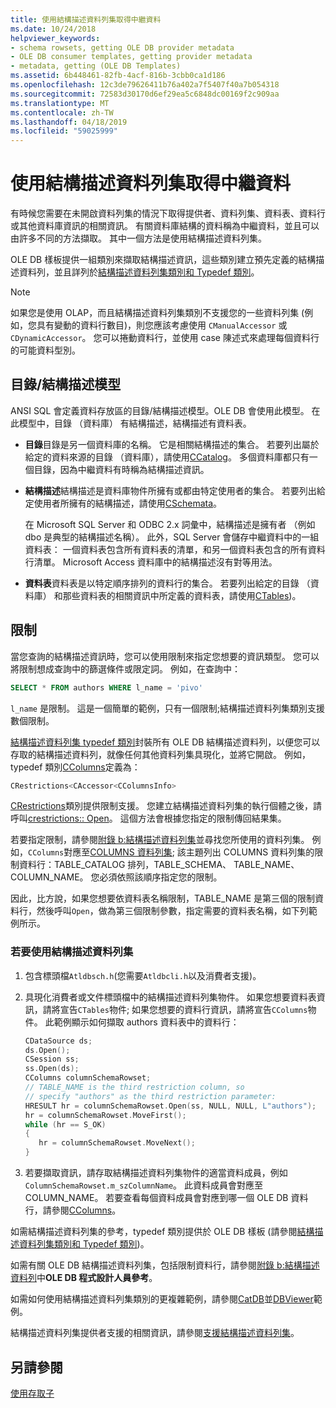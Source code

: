 ```yaml
---
title: 使用結構描述資料列集取得中繼資料
ms.date: 10/24/2018
helpviewer_keywords:
- schema rowsets, getting OLE DB provider metadata
- OLE DB consumer templates, getting provider metadata
- metadata, getting (OLE DB Templates)
ms.assetid: 6b448461-82fb-4acf-816b-3cbb0ca1d186
ms.openlocfilehash: 12c3de79626411b76a402a7f5407f40a7b054318
ms.sourcegitcommit: 72583d30170d6ef29ea5c6848dc00169f2c909aa
ms.translationtype: MT
ms.contentlocale: zh-TW
ms.lasthandoff: 04/18/2019
ms.locfileid: "59025999"
---
```

# <a name="obtaining-metadata-with-schema-rowsets"></a>使用結構描述資料列集取得中繼資料

有時候您需要在未開啟資料列集的情況下取得提供者、資料列集、資料表、資料行或其他資料庫資訊的相關資訊。 有關資料庫結構的資料稱為中繼資料，並且可以由許多不同的方法擷取。 其中一個方法是使用結構描述資料列集。

OLE DB 樣板提供一組類別來擷取結構描述資訊，這些類別建立預先定義的結構描述資料列，並且詳列於[結構描述資料列集類別和 Typedef 類別](../../data/oledb/schema-rowset-classes-and-typedef-classes.md)。

> [!NOTE]
> 如果您是使用 OLAP，而且結構描述資料列集類別不支援您的一些資料列集 (例如，您具有變動的資料行數目)，則您應該考慮使用 `CManualAccessor` 或 `CDynamicAccessor`。 您可以捲動資料行，並使用 case 陳述式來處理每個資料行的可能資料型別。

## <a name="catalogschema-model"></a>目錄/結構描述模型

ANSI SQL 會定義資料存放區的目錄/結構描述模型。OLE DB 會使用此模型。 在此模型中，目錄 （資料庫） 有結構描述，結構描述有資料表。

- **目錄**目錄是另一個資料庫的名稱。 它是相關結構描述的集合。 若要列出屬於給定的資料來源的目錄 （資料庫），請使用[CCatalog](../../data/oledb/ccatalogs-ccataloginfo.md)。 多個資料庫都只有一個目錄，因為中繼資料有時稱為結構描述資訊。

- **結構描述**結構描述是資料庫物件所擁有或都由特定使用者的集合。 若要列出給定使用者所擁有的結構描述，請使用[CSchemata](../../data/oledb/cschemata-cschematainfo.md)。

   在 Microsoft SQL Server 和 ODBC 2.x 詞彙中，結構描述是擁有者 （例如 dbo 是典型的結構描述名稱）。 此外，SQL Server 會儲存中繼資料中的一組資料表： 一個資料表包含所有資料表的清單，和另一個資料表包含的所有資料行清單。 Microsoft Access 資料庫中的結構描述沒有對等用法。

- **資料表**資料表是以特定順序排列的資料行的集合。 若要列出給定的目錄 （資料庫） 和那些資料表的相關資訊中所定義的資料表，請使用[CTables](../../data/oledb/ctables-ctableinfo.md))。

## <a name="restrictions"></a>限制

當您查詢的結構描述資訊時，您可以使用限制來指定您想要的資訊類型。 您可以將限制想成查詢中的篩選條件或限定詞。 例如，在查詢中：

```sql
SELECT * FROM authors WHERE l_name = 'pivo'
```

`l_name` 是限制。 這是一個簡單的範例，只有一個限制;結構描述資料列集類別支援數個限制。

[結構描述資料列集 typedef 類別](../../data/oledb/schema-rowset-classes-and-typedef-classes.md)封裝所有 OLE DB 結構描述資料列，以便您可以存取的結構描述資料列，就像任何其他資料列集具現化，並將它開啟。 例如，typedef 類別[CColumns](../../data/oledb/ccolumns-ccolumnsinfo.md)定義為：

```cpp
CRestrictions<CAccessor<CColumnsInfo>
```

[CRestrictions](../../data/oledb/crestrictions-class.md)類別提供限制支援。 您建立結構描述資料列集的執行個體之後，請呼叫[crestrictions:: Open](../../data/oledb/crestrictions-open.md)。 這個方法會根據您指定的限制傳回結果集。

若要指定限制，請參閱[附錄 b:結構描述資料列集](/previous-versions/windows/desktop/ms712921(v=vs.85))並尋找您所使用的資料列集。 例如，`CColumns`對應至[COLUMNS 資料列集](/previous-versions/windows/desktop/ms723052(v=vs.85)); 該主題列出 COLUMNS 資料列集的限制資料行：TABLE_CATALOG 排列，TABLE_SCHEMA、 TABLE_NAME、 COLUMN_NAME。 您必須依照該順序指定您的限制。

因此，比方說，如果您想要依資料表名稱限制，TABLE_NAME 是第三個的限制資料行，然後呼叫`Open`，做為第三個限制參數，指定需要的資料表名稱，如下列範例所示。

### <a name="to-use-schema-rowsets"></a>若要使用結構描述資料列集

1. 包含標頭檔`Atldbsch.h`(您需要`Atldbcli.h`以及消費者支援)。

1. 具現化消費者或文件標頭檔中的結構描述資料列集物件。 如果您想要資料表資訊，請將宣告`CTables`物件; 如果您想要的資料行資訊，請將宣告`CColumns`物件。 此範例顯示如何擷取 authors 資料表中的資料行：

    ```cpp
    CDataSource ds;
    ds.Open();
    CSession ss;
    ss.Open(ds);
    CColumns columnSchemaRowset;
    // TABLE_NAME is the third restriction column, so
    // specify "authors" as the third restriction parameter:
    HRESULT hr = columnSchemaRowset.Open(ss, NULL, NULL, L"authors");
    hr = columnSchemaRowset.MoveFirst();
    while (hr == S_OK)
    {
       hr = columnSchemaRowset.MoveNext();
    }
    ```

1. 若要擷取資訊，請存取結構描述資料列集物件的適當資料成員，例如 `ColumnSchemaRowset.m_szColumnName`。 此資料成員會對應至 COLUMN_NAME。 若要查看每個資料成員會對應到哪一個 OLE DB 資料行，請參閱[CColumns](../../data/oledb/ccolumns-ccolumnsinfo.md)。

如需結構描述資料列集的參考，typedef 類別提供於 OLE DB 樣板 (請參閱[結構描述資料列集類別和 Typedef 類別](../../data/oledb/schema-rowset-classes-and-typedef-classes.md))。

如需有關 OLE DB 結構描述資料列集，包括限制資料行，請參閱[附錄 b:結構描述資料列](/previous-versions/windows/desktop/ms712921(v=vs.85))中**OLE DB 程式設計人員參考**。

如需如何使用結構描述資料列集類別的更複雜範例，請參閱[CatDB](https://github.com/Microsoft/VCSamples)並[DBViewer](https://github.com/Microsoft/VCSamples)範例。

結構描述資料列集提供者支援的相關資訊，請參閱[支援結構描述資料列集](../../data/oledb/supporting-schema-rowsets.md)。

## <a name="see-also"></a>另請參閱

[使用存取子](../../data/oledb/using-accessors.md)